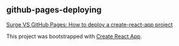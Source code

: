 ## github-pages-deploying

[Surge VS GitHub Pages: How to deploy a create-react-app project](https://medium.freecodecamp.com/surge-vs-github-pages-deploying-a-create-react-app-project-c0ecbf317089#.7afurn470)

This project was bootstrapped with [Create React App](https://github.com/facebookincubator/create-react-app).
